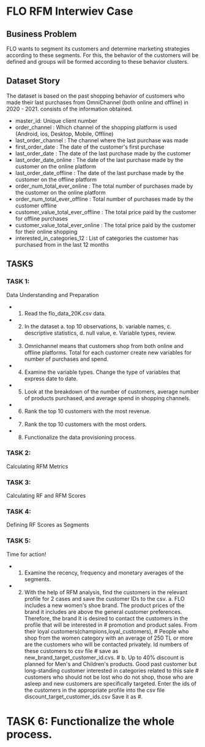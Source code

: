 # FLO RFM Interwiev Case

## Business Problem
FLO wants to segment its customers and determine marketing strategies according to these segments. For this, the behavior of the customers will be defined and groups will be formed according to these behavior clusters.


## Dataset Story
The dataset is based on the past shopping behavior of customers who made their last purchases from OmniChannel (both online and offline) in 2020 - 2021. consists of the information obtained.

- master_id: Unique client number
- order_channel : Which channel of the shopping platform is used (Android, ios, Desktop, Mobile, Offline)
- last_order_channel : The channel where the last purchase was made
- first_order_date : The date of the customer's first purchase
- last_order_date : The date of the last purchase made by the customer
- last_order_date_online : The date of the last purchase made by the customer on the online platform
- last_order_date_offline : The date of the last purchase made by the customer on the offline platform
- order_num_total_ever_online : The total number of purchases made by the customer on the online platform
- order_num_total_ever_offline : Total number of purchases made by the customer offline
- customer_value_total_ever_offline : The total price paid by the customer for offline purchases
- customer_value_total_ever_online : The total price paid by the customer for their online shopping
- interested_in_categories_12 : List of categories the customer has purchased from in the last 12 months


## TASKS

### TASK 1: 
Data Understanding and Preparation
- 1. Read the flo_data_20K.csv data.
- 2. In the dataset
a. top 10 observations,
b. variable names,
c. descriptive statistics,
d. null value,
e. Variable types, review.
- 3. Omnichannel means that customers shop from both online and offline platforms. Total for each customer create new variables for number of purchases and spend.
- 4. Examine the variable types. Change the type of variables that express date to date.
- 5. Look at the breakdown of the number of customers, average number of products purchased, and average spend in shopping channels.
- 6. Rank the top 10 customers with the most revenue.
- 7. Rank the top 10 customers with the most orders.
- 8. Functionalize the data provisioning process.

### TASK 2: 
Calculating RFM Metrics

### TASK 3: 
Calculating RF and RFM Scores

### TASK 4: 
Defining RF Scores as Segments

### TASK 5: 
Time for action!
- 1. Examine the recency, frequency and monetary averages of the segments.
- 2. With the help of RFM analysis, find the customers in the relevant profile for 2 cases and save the customer IDs to the csv.
a. FLO includes a new women's shoe brand. The product prices of the brand it includes are above the general customer preferences. Therefore, the brand
                   It is desired to contact the customers in the profile that will be interested in # promotion and product sales. From their loyal customers(champions,loyal_customers),
                   # People who shop from the women category with an average of 250 TL or more are the customers who will be contacted privately. Id numbers of these customers to csv file
                   # save as new_brand_target_customer_id.cvs.
                   # b. Up to 40% discount is planned for Men's and Children's products. Good past customer but long-standing customer interested in categories related to this sale
                   # customers who should not be lost who do not shop, those who are asleep and new customers are specifically targeted. Enter the ids of the customers in the appropriate profile into the csv file discount_target_customer_ids.csv
                   Save it as #.


# TASK 6: Functionalize the whole process.
